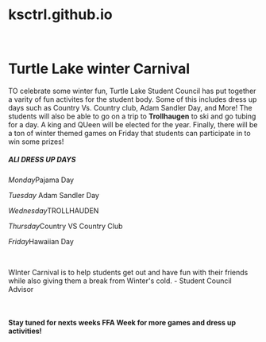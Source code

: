 # ksctrl.github.io
<html>
<head>
<title>WINTER CARNIVAL</title>
</head>
<br>
<body>
<h1>Turtle Lake winter Carnival</h1>
<p>TO celebrate some winter fun, Turtle Lake Student Council has put together a varity of fun activites for the student body. Some of this includes dress up days such as Country Vs. Country club, Adam Sandler Day, and More! The students will also be able to go on a trip to <strong>Trollhaugen</strong> to ski and go tubing for a day. A king and QUeen will be elected for the year. Finally, there will be a ton of winter themed games on Friday that students can participate in to win some prizes!</p>
<h5>ALl DRESS UP DAYS</h5>
<p><i>Monday</i>Pajama Day</p>
<p><i>Tuesday</i> Adam Sandler Day</p>
<p><i>Wednesday</i>TROLLHAUDEN</p>
<p><i>Thursday</i>Country VS Country Club</p>
<p><i>Friday</i>Hawaiian Day</p>
<br>
<p>WInter Carnival is to help students get out and have fun with their friends while also giving them a break from Winter's cold. - Student Council Advisor</p>
<br>
<h4> Stay tuned for nexts weeks FFA Week for more games and dress up activities!<h4>
</body>
</html>
